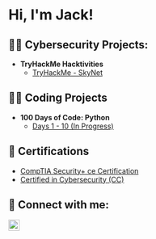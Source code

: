 <h1>Hi, I'm Jack! </h1>

<h2>👨‍💻 Cybersecurity Projects:</h2>

- <b>TryHackMe Hacktivities</b>
  - [TryHackMe - SkyNet](https://github.com/jackbarbaria/THMskynet)

<h2>👨‍💻 Coding Projects</h2>

- <b>100 Days of Code: Python</b>
  - [Days 1 - 10 (In Progress)](https://github.com/jackbarbaria/100-Days_1-10)

<h2>📜 Certifications</h2>

- [CompTIA Security+ ce Certification](https://www.credly.com/badges/1afe34fb-e64d-464b-a2c6-cbf701344cde)
- [Certified in Cybersecurity (CC)](https://www.credly.com/badges/b647bb9b-8751-42d0-8641-ad1cd7a2ffcf)

<h2> 🤳 Connect with me:</h2>

[<img align="left" alt="JackBarbaria | LinkedIn" width="22px" src="https://cdn.jsdelivr.net/npm/simple-icons@v3/icons/linkedin.svg" />][linkedin]

[linkedin]: https://www.linkedin.com/in/jack-barbaria-1330207/

<!--

Here are some ideas to get you started:

- 🔭 I’m currently working on ...
- 🌱 I’m currently learning ...
- 👯 I’m looking to collaborate on ...
- 🤔 I’m looking for help with ...
- 💬 Ask me about ...
- 📫 How to reach me: ...
- 😄 Pronouns: ...
- ⚡ Fun fact: ...
-->
